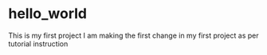 # hello_world
This is my first project 
I am making the first change in my first project as per tutorial instruction
